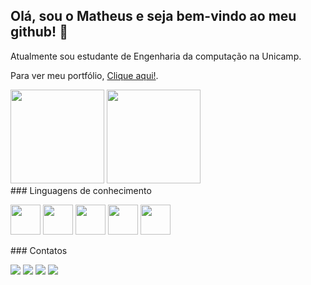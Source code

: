 ## Olá, sou o Matheus e seja bem-vindo ao meu github! 👋

Atualmente sou estudante de Engenharia da computação na Unicamp.

Para ver meu portfólio, <a href="https://matheusaliberto.github.io/Portfolio/" target="_blank">Clique aqui!</a>.

<div align-items="strech">
  <img height="150px" src="https://github-readme-stats.vercel.app/api?username=matheusaliberto&show_icons=true&theme=cobalt&hide=issues,contribs" />
  <img height="150px" src="https://github-readme-stats.vercel.app/api/top-langs/?username=matheusaliberto&layout=compact&theme=cobalt" />
</div>
### Linguagens de conhecimento

<p float="left">
  <img width="48px" height="48px" src="https://cdn.jsdelivr.net/gh/devicons/devicon/icons/html5/html5-original-wordmark.svg" />
  <img width="48px" height="48px" src="https://cdn.jsdelivr.net/gh/devicons/devicon/icons/css3/css3-original-wordmark.svg" />
  <img width="48px" height="48px" src="https://cdn.jsdelivr.net/gh/devicons/devicon/icons/php/php-original.svg" />
  <img width="48px" height="48px" src="https://cdn.jsdelivr.net/gh/devicons/devicon/icons/mysql/mysql-original-wordmark.svg" />
  <img width="48px" height="48px" src="https://cdn.jsdelivr.net/gh/devicons/devicon/icons/python/python-original-wordmark.svg" />  
</p>
### Contatos

<p float="left">
  <img src="https://img.shields.io/badge/LinkedIn-0077B5?style=for-the-badge&logo=linkedin&logoColor=white" />
  <img src="https://img.shields.io/badge/GitHub-100000?style=for-the-badge&logo=github&logoColor=white" />
  <img src="https://img.shields.io/badge/Gmail-D14836?style=for-the-badge&logo=gmail&logoColor=white" />
  <img src="https://img.shields.io/badge/Instagram-E4405F?style=for-the-badge&logo=instagram&logoColor=white" />  
</p>
